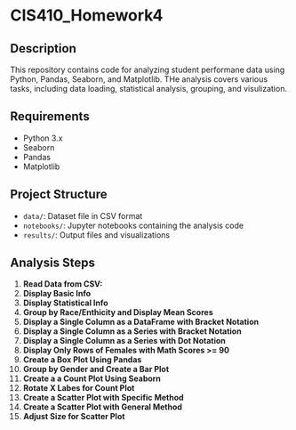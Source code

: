 # CIS410_Homework4

## Description
This repository contains code for analyzing student performane data using Python, Pandas, Seaborn, and Matplotlib.  THe analysis covers various tasks, including data loading, statistical analysis, grouping, and visulization.

## Requirements
- Python 3.x
- Seaborn
- Pandas
- Matplotlib

## Project Structure
- `data/`: Dataset file in CSV format
- `notebooks/`: Jupyter notebooks containing the analysis code
- `results/`: Output files and visualizations

## Analysis Steps
1. **Read Data from CSV:**
2. **Display Basic Info**
3. **Display Statistical Info**
4. **Group by Race/Enthicity and Display Mean Scores**
5. **Display a Single Column as a DataFrame with Bracket Notation**
6. **Display a Single Column as a Series with Bracket Notation**
7. **Display a Single Column as a Series with Dot Notation**
8. **Display Only Rows of Females with Math Scores >= 90**
9. **Create a Box Plot Using Pandas**
10. **Group by Gender and Create a Bar Plot**
11. **Create a a Count Plot Using Seaborn**
12. **Rotate X Labes for Count Plot**
13. **Create a Scatter Plot with Specific Method**
14. **Create a Scatter Plot with General Method**
15. **Adjust Size for Scatter Plot**
